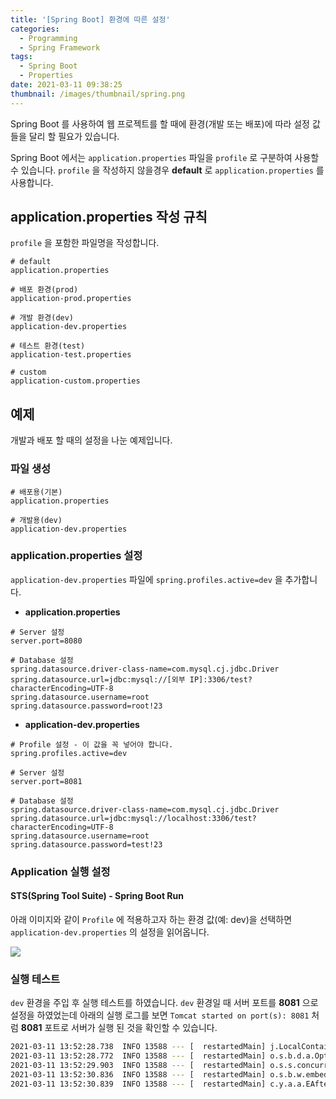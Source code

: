 ```yaml
---
title: '[Spring Boot] 환경에 따른 설정'
categories:
  - Programming
  - Spring Framework
tags:
  - Spring Boot
  - Properties
date: 2021-03-11 09:38:25
thumbnail: /images/thumbnail/spring.png
---
```


Spring Boot 를 사용하여 웹 프로젝트를 할 때에 환경(개발 또는 배포)에 따라 설정 값들을 달리 할 필요가 있습니다.

Spring Boot 에서는 `application.properties` 파일을 `profile` 로 구분하여 사용할 수 있습니다. `profile` 을 작성하지 않을경우 **default** 로 `application.properties` 를 사용합니다.

## application.properties 작성 규칙

`profile` 을 포함한 파일명을 작성합니다.

```properties
# default
application.properties

# 배포 환경(prod)
application-prod.properties

# 개발 환경(dev)
application-dev.properties

# 테스트 환경(test)
application-test.properties

# custom
application-custom.properties
```

## 예제

개발과 배포 할 때의 설정을 나눈 예제입니다.

### 파일 생성

```properties
# 배포용(기본)
application.properties

# 개발용(dev)
application-dev.properties
```

### application.properties 설정

`application-dev.properties` 파일에 `spring.profiles.active=dev` 을 추가합니다.

- **application.properties**

```properties
# Server 설정
server.port=8080

# Database 설정
spring.datasource.driver-class-name=com.mysql.cj.jdbc.Driver
spring.datasource.url=jdbc:mysql://[외부 IP]:3306/test?characterEncoding=UTF-8
spring.datasource.username=root
spring.datasource.password=root!23
```

- **application-dev.properties**

```properties
# Profile 설정 - 이 값을 꼭 넣어야 합니다.
spring.profiles.active=dev

# Server 설정
server.port=8081

# Database 설정
spring.datasource.driver-class-name=com.mysql.cj.jdbc.Driver
spring.datasource.url=jdbc:mysql://localhost:3306/test?characterEncoding=UTF-8
spring.datasource.username=root
spring.datasource.password=test!23
```

### Application 실행 설정

#### **STS(Spring Tool Suite)** - Spring Boot Run

아래 이미지와 같이 `Profile` 에 적용하고자 하는 환경 값(예: dev)을 선택하면 `application-dev.properties` 의 설정을 읽어옵니다.

![](/images/springboot/profile_setting.png)

### 실행 테스트

`dev` 환경을 주입 후 실행 테스트를 하였습니다. `dev` 환경일 때 서버 포트를 **8081** 으로 설정을 하였었는데 아래의 실행 로그를 보면 `Tomcat started on port(s): 8081` 처럼 **8081** 포트로 서버가 실행 된 것을 확인할 수 있습니다.

```bash
2021-03-11 13:52:28.738  INFO 13588 --- [  restartedMain] j.LocalContainerEntityManagerFactoryBean : Initialized JPA EntityManagerFactory for persistence unit 'default'
2021-03-11 13:52:28.772  INFO 13588 --- [  restartedMain] o.s.b.d.a.OptionalLiveReloadServer       : LiveReload server is running on port 35729
2021-03-11 13:52:29.903  INFO 13588 --- [  restartedMain] o.s.s.concurrent.ThreadPoolTaskExecutor  : Initializing ExecutorService 'applicationTaskExecutor'
2021-03-11 13:52:30.836  INFO 13588 --- [  restartedMain] o.s.b.w.embedded.tomcat.TomcatWebServer  : Tomcat started on port(s): 8081 (http) with context path '/admin'
2021-03-11 13:52:30.839  INFO 13588 --- [  restartedMain] c.y.a.a.EAfterschoolAdminApplication     : Started EAfterschoolAdminApplication in 6.985 seconds (JVM running for 7.822)
```
